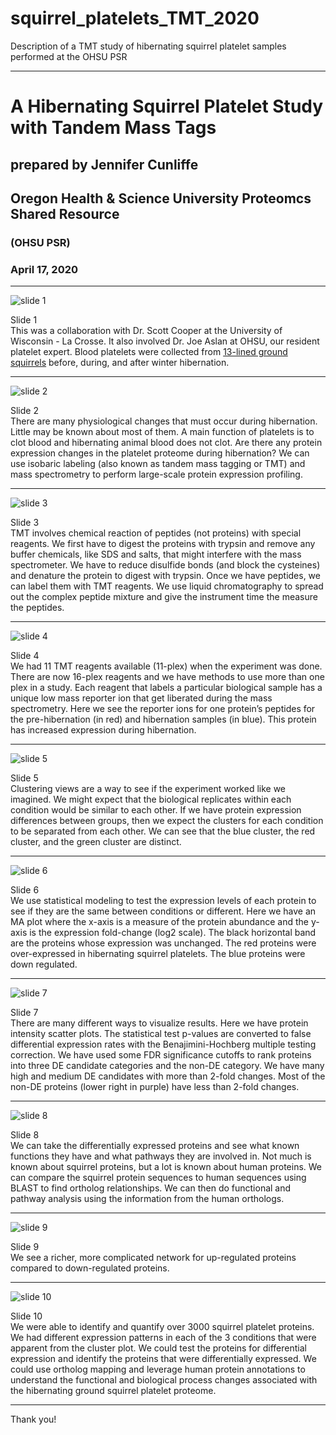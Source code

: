 # squirrel_platelets_TMT_2020
Description of a TMT study of hibernating squirrel platelet samples performed at the OHSU PSR

---

# A Hibernating Squirrel Platelet Study with Tandem Mass Tags
## prepared by Jennifer Cunliffe
## Oregon Health & Science University Proteomcs Shared Resource
### (OHSU PSR)
### April 17, 2020


***


![slide 1](Squirrel_PW/Slide1.PNG)

Slide 1 <br />
This was a collaboration with Dr. Scott Cooper at the University of Wisconsin - La Crosse. It also involved Dr. Joe Aslan at OHSU, our resident platelet expert. Blood platelets were collected from [13-lined ground squirrels](https://en.wikipedia.org/wiki/Thirteen-lined_ground_squirrel) before, during, and after winter hibernation.

***

![slide 2](Squirrel_PW/Slide2.PNG)

Slide 2 <br />
There are many physiological changes that must occur during hibernation. Little may be known about most of them. A main function of platelets is to clot blood and hibernating animal blood does not clot. Are there any protein expression changes in the platelet proteome during hibernation? We can use isobaric labeling (also known as tandem mass tagging or TMT) and mass spectrometry to perform large-scale protein expression profiling.

***

![slide 3](Squirrel_PW/Slide3.PNG)

Slide 3 <br />
TMT involves chemical reaction of peptides (not proteins) with special reagents. We first have to digest the proteins with trypsin and remove any buffer chemicals, like SDS and salts, that might interfere with the mass spectrometer. We have to reduce disulfide bonds (and block the cysteines) and denature the protein to digest with trypsin. Once we have peptides, we can label them with TMT reagents. We use liquid chromatography to spread out the complex peptide mixture and give the instrument time the measure the peptides.

***

![slide 4](Squirrel_PW/Slide4.PNG)

Slide 4 <br />
We had 11 TMT reagents available (11-plex) when the experiment was done. There are now 16-plex reagents and we have methods to use more than one plex in a study. Each reagent that labels a particular biological sample has a unique low mass reporter ion that get liberated during the mass spectrometry. Here we see the reporter ions for one protein’s peptides for the pre-hibernation (in red) and hibernation samples (in blue). This protein has increased expression during hibernation.

***

![slide 5](Squirrel_PW/Slide5.PNG)

Slide 5 <br />
Clustering views are a way to see if the experiment worked like we imagined. We might expect that the biological replicates within each condition would be similar to each other. If we have protein expression differences between groups, then we expect the clusters for each condition to be separated from each other. We can see that the blue cluster, the red cluster, and the green cluster are distinct.

***

![slide 6](Squirrel_PW/Slide6.PNG)

Slide 6 <br />
We use statistical modeling to test the expression levels of each protein to see if they are the same between conditions or different. Here we have an MA plot where the x-axis is a measure of the protein abundance and the y-axis is the expression fold-change (log2 scale). The black horizontal band are the proteins whose expression was unchanged. The red proteins were over-expressed in hibernating squirrel platelets. The blue proteins were down regulated.

***

![slide 7](Squirrel_PW/Slide7.PNG)

Slide 7 <br />
There are many different ways to visualize results. Here we have protein intensity scatter plots. The statistical test p-values are converted to false differential expression rates with the Benajimini-Hochberg multiple testing correction. We have used some FDR significance cutoffs to rank proteins into three DE candidate categories and the non-DE category. We have many high and medium DE candidates with more than 2-fold changes. Most of the non-DE proteins (lower right in purple) have less than 2-fold changes.

***

![slide 8](Squirrel_PW/Slide8.PNG)

Slide 8 <br />
We can take the differentially expressed proteins and see what known functions they have and what pathways they are involved in. Not much is known about squirrel proteins, but a lot is known about human proteins. We can compare the squirrel protein sequences to human sequences using BLAST to find ortholog relationships. We can then do functional and pathway analysis using the information from the human orthologs.

***

![slide 9](Squirrel_PW/Slide9.PNG)

Slide 9 <br />
We see a richer, more complicated network for up-regulated proteins compared to down-regulated proteins.

***

![slide 10](Squirrel_PW/Slide10.PNG)

Slide 10 <br />
We were able to identify and quantify over 3000 squirrel platelet proteins. We had different expression patterns in each of the 3 conditions that were apparent from the cluster plot. We could test the proteins for differential expression and identify the proteins that were differentially expressed. We could use ortholog mapping and leverage human protein annotations to understand the functional and biological process changes associated with the hibernating ground squirrel platelet proteome.

***

Thank you!
